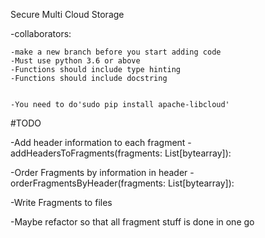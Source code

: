 Secure Multi Cloud Storage

-collaborators: 
	
	-make a new branch before you start adding code
	-Must use python 3.6 or above
	-Functions should include type hinting
	-Functions should include docstring


	-You need to do'sudo pip install apache-libcloud'

#TODO

-Add header information to each fragment
	-addHeadersToFragments(fragments: List[bytearray]):

-Order Fragments by information in header
	-orderFragmentsByHeader(fragments: List[bytearray]):

-Write Fragments to files

-Maybe refactor so that all fragment stuff is done in one go
